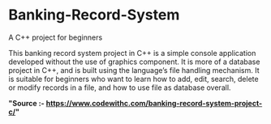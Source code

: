 # Banking-Record-System
A C++ project for beginners

This banking record system project in C++ is a simple console application developed without the use of graphics component.
It is more of a database project in C++, and is built using the language’s file handling mechanism.
It is suitable for beginners who want to learn how to add, edit, search, delete or modify records in a file, and how to use file as database overall.

**"Source :- https://www.codewithc.com/banking-record-system-project-c/"**
